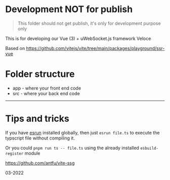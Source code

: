 # Development NOT for publish

> This folder should not get publish, it's only for development purpose only

This is for developing our Vue (3) + uWebSocket.js framework Veloce

Based on https://github.com/vitejs/vite/tree/main/packages/playground/ssr-vue

# Folder structure

- app - where your front end code
- src - where your back end code

---

# Tips and tricks

If you have [esrun]() installed globally, then just `esrun file.ts` to execute the typscript file without compiling it.

Or you could `pnpm run ts -- file.ts` using the already installed `esbuild-register` module


https://github.com/antfu/vite-ssg


03-2022
